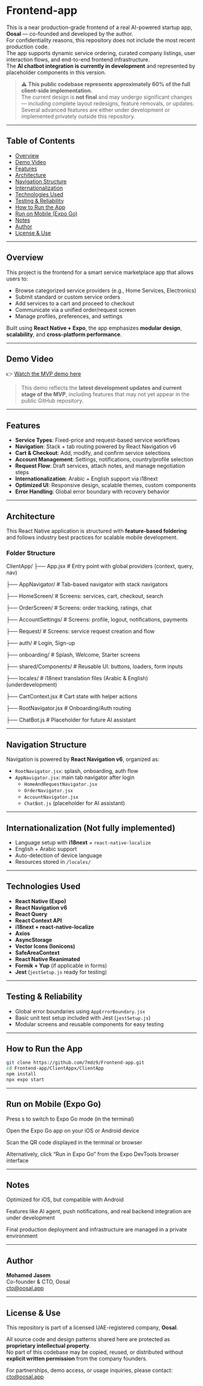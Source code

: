 # Frontend-app

This is a near production-grade frontend of a real AI-powered startup app, **Oosal** — co-founded and developed by the author.  
For confidentiality reasons, this repository does not include the most recent production code.  
The app supports dynamic service ordering, curated company listings, user interaction flows, and end-to-end frontend infrastructure.  
The **AI chatbot integration is currently in development** and represented by placeholder components in this version.
> ⚠️ **This public codebase represents approximately 60% of the full client-side implementation.**  
> The current design is **not final** and may undergo significant changes — including complete layout redesigns, feature removals, or updates.  
> Several advanced features are either under development or implemented privately outside this repository.


---
## Table of Contents
- [Overview](#overview)
- [Demo Video](#demo-video)
- [Features](#features)
- [Architecture](#architecture)
- [Navigation Structure](#navigation-structure)
- [Internationalization](#internationalization)
- [Technologies Used](#technologies-used)
- [Testing & Reliability](#testing--reliability)
- [How to Run the App](#how-to-run-the-app)
- [Run on Mobile (Expo Go)](#run-on-mobile-expo-go)
- [Notes](#notes)
- [Author](#author)
- [License & Use](#license--use)

---
## Overview

This project is the frontend for a smart service marketplace app that allows users to:

- Browse categorized service providers (e.g., Home Services, Electronics)
- Submit standard or custom service orders
- Add services to a cart and proceed to checkout
- Communicate via a unified order/request screen
- Manage profiles, preferences, and settings

Built using **React Native + Expo**, the app emphasizes **modular design**, **scalability**, and **cross-platform performance**.

---
## Demo Video

👉 [Watch the MVP demo here](https://youtu.be/OUiaNy366N4)

> This demo reflects the **latest development updates and current stage of the MVP**, including features that may not yet appear in the public GitHub repository.  
---

## Features

- **Service Types**: Fixed-price and request-based service workflows
- **Navigation**: Stack + tab routing powered by React Navigation v6
- **Cart & Checkout**: Add, modify, and confirm service selections
- **Account Management**: Settings, notifications, country/profile selection
- **Request Flow**: Draft services, attach notes, and manage negotiation steps
- **Internationalization**: Arabic + English support via i18next
- **Optimized UI**: Responsive design, scalable themes, custom components
- **Error Handling**: Global error boundary with recovery behavior

---

## Architecture

This React Native application is structured with **feature-based foldering** and follows industry best practices for scalable mobile development.

### Folder Structure
ClientApp/
├── App.jsx # Entry point with global providers (context, query, nav)

├── AppNavigator/ # Tab-based navigator with stack navigators

├── HomeScreen/ # Screens: services, cart, checkout, search

├── OrderScreen/ # Screens: order tracking, ratings, chat

├── AccountSettings/ # Screens: profile, logout, notifications, payments

├── Request/ # Screens: service request creation and flow

├── auth/ # Login, Sign-up

├── onboarding/ # Splash, Welcome, Starter screens

├── shared/Components/ # Reusable UI: buttons, loaders, form inputs

├── locales/ # i18next translation files (Arabic & English) (underdevelopment)

├── CartContext.jsx # Cart state with helper actions

├── RootNavigator.jsx # Onboarding/Auth routing

├── ChatBot.js # Placeholder for future AI assistant


---

## Navigation Structure

Navigation is powered by **React Navigation v6**, organized as:

- `RootNavigator.jsx`: splash, onboarding, auth flow
- `AppNavigator.jsx`: main tab navigator after login
  - `HomeAndRequestNavigator.jsx`
  - `OrderNavigator.jsx`
  - `AccountNavigator.jsx`
  - `ChatBot.js` (placeholder for AI assistant)

---

## Internationalization (Not fully implemented)

- Language setup with **i18next** + `react-native-localize`
- English + Arabic support
- Auto-detection of device language
- Resources stored in `/locales/`

---

## Technologies Used

- **React Native (Expo)**
- **React Navigation v6**
- **React Query**
- **React Context API**
- **i18next + react-native-localize**
- **Axios**
- **AsyncStorage**
- **Vector Icons (Ionicons)**
- **SafeAreaContext**
- **React Native Reanimated**
- **Formik + Yup** (if applicable in forms)
- **Jest** (`jestSetup.js` ready for testing)

---

## Testing & Reliability

- Global error boundaries using `AppErrorBoundary.jsx`
- Basic unit test setup included with Jest (`jestSetup.js`)
- Modular screens and reusable components for easy testing

---

## How to Run the App

```bash
git clone https://github.com/7mdz9/Frontend-app.git
cd Frontend-app/ClientAppx/ClientApp
npm install
npx expo start
```

---
## Run on Mobile (Expo Go)
Press s to switch to Expo Go mode (in the terminal)

Open the Expo Go app on your iOS or Android device

Scan the QR code displayed in the terminal or browser

Alternatively, click “Run in Expo Go” from the Expo DevTools browser interface

---
## Notes
Optimized for iOS, but compatible with Android

Features like AI agent, push notifications, and real backend integration are under development

Final production deployment and infrastructure are managed in a private environment

---
## Author

**Mohamed Jasem**  
Co-founder & CTO, Oosal  
cto@oosal.app 

---
## License & Use

This repository is part of a licensed UAE-registered company, **Oosal**.

All source code and design patterns shared here are protected as **proprietary intellectual property**.  
No part of this codebase may be copied, reused, or distributed without **explicit written permission** from the company founders.

For partnerships, demo access, or usage inquiries, please contact: [cto@oosal.app](mailto:cto@oosal.app)






